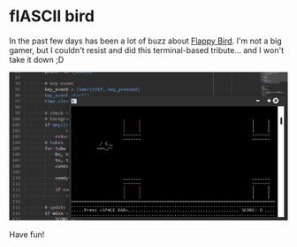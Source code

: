 flASCII bird
============

In the past few days has been a lot of buzz about [Flappy Bird](https://en.wikipedia.org/wiki/Flappy_Bird).
I'm not a big gamer, but I couldn't resist and did this terminal-based tribute... and I won't take it down ;D

![](flascii_bird.png?raw=true)

Have fun!
